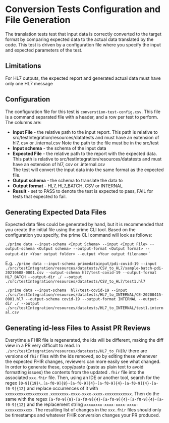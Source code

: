 # Conversion Tests Configuration and File Generation

The translation tests test that input data is correctly converted to the target format by
comparing expected data to the actual data translated by the code. This test is driven by a
configuration file where you specify the input and expected parameters of the test.

## Limitations

For HL7 outputs, the expected report and generated actual data must have only one HL7 message

## Configuration

The configuration file for this test is `converstion-test-config.csv`. This file is a
command separated file with a header, and a row per test to perform. The columns are:

- **Input File** - the relative path to the input report. This path is relative to
  src/testIntegration/resources/datatests and must have an extension of hl7,
  csv or .internal.csv
  Note the path to the file must be in the src/test
- **Input schema** - the schema of the input data
- **Expected File** - the relative path to the report with the expected data. This path is
  relative to src/testIntegration/resources/datatests and must have an extension of
  hl7, csv or .internal.csv  
  The test will convert the input data into the same format as the expected file.
- **Output schema** - the schema to translate the data to
- **Output format** - HL7, HL7_BATCH, CSV or INTERNAL
- **Result** - set to PASS to denote the test is expected to pass, FAIL for tests that
  expected to fail.

## Generating Expected Data Files

Expected data files could be generated by hand, but it is recommended that you create
the initial file using the prime CLI tool. Based on the configuration you specify, the
prime CLI command will look as follows:

`./prime data --input-schema <Input Schema> --input <Input File>
--output-schema <Output schema> --output-format <Output format>
--output-dir <Your output folder> --output <Your output filename>`
`

E.g.
`./prime data --input-schema primedatainput/pdi-covid-19
--input ./src/testIntegration/resources/datatests/CSV_to_HL7/sample-batch-pdi-20210608-0001.csv
--output-schema hl7/test-covid-19 --output-format HL7_BATCH
--output-dir ./ --output
./src/testIntegration/resources/datatests/CSV_to_HL7/test1.hl7`

`./prime data --input-schema  hl7/test-covid-19 --input
./src/testIntegration/resources/datatests/HL7_to_INTERNAL/CE-20200415-0001.hl7
--output-schema covid-19 --output-format INTERNAL --output-dir ./
--output
./src/testIntegration/resources/datatests/HL7_to_INTERNAL/test1.internal.csv`

## Generating id-less Files to Assist PR Reviews

Everytime a FHIR file is regenerated, the ids will be different, making the diff view in a PR very difficult to read.
In `./src/testIntegration/resources/datatests/HL7_to_FHIR/` there are versions of `fhir` files with the ids removed,
so by editing these whenever the expected FHIR changes, reviewers can more easily see what changed. In order to generate
these, copy/paste (paste as plain text to avoid formatting issues) the contents from the updated `.fhir` file into the
associated `xxx.fhir` file. Then, using an IDE or another tool, search for the regex
`[0-9]{19}\.[a-f0-9]{8}-[a-f0-9]{4}-[a-f0-9]{4}-[a-f0-9]{4}-[a-f0-9]{12}` and replace occurrences of it with
`xxxxxxxxxxxxxxxxxxx.xxxxxxxx-xxxx-xxxx-xxxx-xxxxxxxxxxxx`. Then do the same with the regex
`[a-f0-9]{8}-[a-f0-9]{4}-[a-f0-9]{4}-[a-f0-9]{4}-[a-f0-9]{12}` and the replacement string
`xxxxxxxx-xxxx-xxxx-xxxx-xxxxxxxxxxxx`. The resulting list of changes in the `xxx.fhir` files should only be timestamps
and whatever FHIR conversion changes your PR produced.